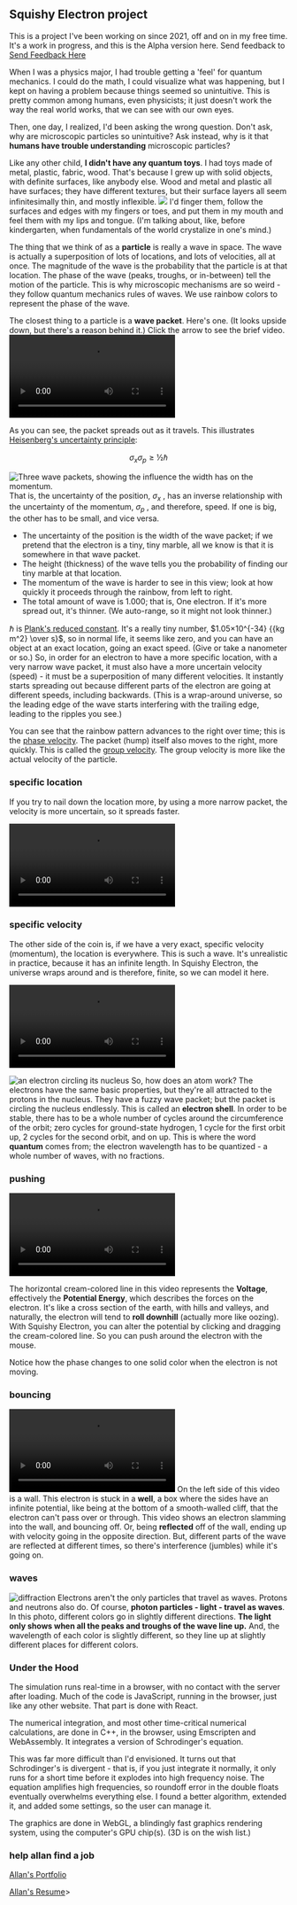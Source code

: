 <!--
title: My Squishy Electron project
description: Overview and some results from Squishy Electron
-->
## Squishy Electron project


This is a project I've been working on since 2021, off and on in my free time.
It's a work in progress, and this is the Alpha version here.
Send feedback to
[Send Feedback Here](mailto://squish@orgmgr.tactileint.org?subject=squishy_electron_feedback)

When I was a physics major, I had trouble getting a 'feel' for quantum mechanics.
I could do the math, I could visualize what was happening, but I kept on having a problem because things seemed so unintuitive.
This is pretty common among humans, even physicists;
it just doesn't work the way the real world works, that we can see with our own eyes.

Then, one day, I realized, I'd been asking the wrong question.
Don't ask, why are microscopic particles so unintuitive?
Ask instead, why is it that **humans have trouble understanding** microscopic particles?

Like any other child, **I didn't have any quantum toys**.
I had toys made of metal, plastic, fabric, wood.
That's because I grew up with solid objects, with definite surfaces, like anybody else.
Wood and metal and plastic all have surfaces; they have different textures,
but their surface layers all seem infinitesimally thin, and mostly inflexible.
![](biteStuffedAnimal.jpg)
I'd finger them, follow the surfaces and edges with my fingers or toes,
and put them in my mouth and feel them with my lips and tongue.
(I'm talking about, like, before kindergarten,
when fundamentals of the world crystalize in one's mind.)


The thing that we think of as a **particle** is really a wave in space.
The wave is actually a superposition of lots of locations, and lots of velocities, all at once.
The magnitude of the wave is the probability that the particle is at that location.
The phase of the wave (peaks, troughs, or in-between) tell the motion of the particle.
This is why microscopic mechanisms are so weird - they follow quantum mechanics rules of waves.
We use rainbow colors to represent the phase of the wave.




The closest thing to a particle is a **wave packet**.
Here's one.
(It looks upside down, but there's a reason behind it.)
Click the arrow to see the brief video.
<video src=wideGaussian.mp4 controls ></video>

As you can see, the packet spreads out as it travels.
This illustrates [Heisenberg's uncertainty principle](https://en.wikipedia.org/wiki/Uncertainty_principle):

$$\sigma_x \sigma_p ≥ ½ ℏ$$

![Three wave packets, showing the influence the width has on the momentum.](waveSizes.png)
That is, the uncertainty of the position, $\sigma_x$ , has an inverse relationship
with the uncertainty of the momentum, $\sigma_p$ , and therefore, speed.
If one is big, the other has to be small, and vice versa.
	<ul>
	<li>The uncertainty of the position is the width of the wave packet;
	if we pretend that the electron is a tiny, tiny marble, all we know
	is that it is somewhere in that wave packet.
	<li>The height (thickness) of the wave tells you the probability of
	finding our tiny marble at that location.
	<li>The momentum of the wave is harder to see in this view; look at
	how quickly it proceeds through the rainbow, from left to right.
	<li>The total amount of wave is 1.000; that is, One electron.
	If it's more spread out, it's thinner.
	(We auto-range, so it might not look thinner.)
	</ul>

ℏ is [Plank's reduced constant](https://en.wikipedia.org/wiki/Planck_constant).
It's a really tiny number, $1.05×10^{-34} {{kg m^2} \over s}$, so in normal life,
it seems like zero, and you can have an object at an exact location, going an exact speed.
(Give or take a nanometer or so.)
So, in order for an electron to have a more specific location, with a
very narrow wave packet, it must also have a more uncertain velocity (speed) -
it must be a superposition of many different velocities.
It instantly starts spreading out because different parts of the
electron are going at different speeds, including backwards.
(This is a wrap-around universe, so the leading edge of the wave starts interfering
with the trailing edge, leading to the ripples you see.)

You can see that the rainbow pattern advances to the right over time;
this is the [phase velocity](https://en.wikipedia.org/wiki/Phase_velocity).
The packet (hump) itself also moves to the right, more quickly.
This is called the [group velocity](https://en.wikipedia.org/wiki/Group_velocity).
The group velocity is more like the actual velocity of the particle.



### specific location
If you try to nail down the location more, by using a more narrow packet, the velocity is more uncertain, so it spreads faster.

<video controls src=narrowGaussian.mp4></video>


### specific velocity
The other side of the coin is, if we have a very exact, specific velocity
(momentum), the location is everywhere.
This is such a wave.  It's unrealistic in practice, because it has an
infinite length.  In Squishy Electron, the universe wraps around and is
therefore, finite, so we can model it here.

<video controls src=typicalCircular.mp4></video>

![an electron circling its nucleus](orbitingElectron.png)
So, how does an atom work?
The electrons have the same basic properties,
but they're all attracted to the protons in the nucleus.
They have a fuzzy wave packet; but the packet is circling the nucleus endlessly.
This is called an **electron shell**.
In order to be stable, there has to be a whole number of cycles around
the circumference of the orbit; zero cycles for ground-state hydrogen,
1 cycle for the first orbit up,
2 cycles for the second orbit, and on up.
This is where the word **quantum** comes from;
the electron wavelength has to be quantized - a whole number of waves, with no fractions.



### pushing
<video controls src=potentialDemo.mp4></video>

The horizontal cream-colored line in this video represents the **Voltage**, effectively the  **Potential Energy**,
which describes the forces on the electron.
It's like a cross section of the earth, with hills and valleys, and
naturally, the electron will tend to **roll downhill** (actually more
like oozing).
With Squishy Electron, you can alter the potential by clicking and
dragging the cream-colored line.
So you can push around the electron with the mouse.

Notice how the phase changes to one solid color when the electron is not moving.



### bouncing
<video controls src=slamIntoWall.mp4></video>
On the left side of this video is a wall.
This electron is stuck in a **well**, a box where the sides have an infinite potential,
like being at the bottom of a smooth-walled cliff, that the electron can't pass over or through.
This video shows an electron slamming into the wall, and bouncing off.
Or, being **reflected** off of the wall, ending up with velocity going in the opposite direction.
But, different parts of the wave are reflected at different times,
so there's interference (jumbles) while it's going on.




### waves
![diffraction](diffraction.jpg)
Electrons aren't the only particles that travel as waves.
Protons and neutrons also do.
Of course, **photon particles - light - travel as waves**.
In this photo, different colors go in slightly different directions.
**The light only shows when all the peaks and troughs of the wave line up.**
And, the wavelength of each color is slightly different,
so they line up at slightly different places for different colors.





### Under the Hood
The simulation runs real-time in a browser, with no contact with the server after loading.
Much of the code is JavaScript, running in the browser, just like any other website.
That part is done with React.

The numerical  integration, and most other time-critical numerical calculations, are done in C++,
in the browser, using Emscripten and WebAssembly.
It integrates a version of Schrodinger's equation.

This was far more difficult than I'd envisioned.
It turns out that Schrodinger's is divergent - that is, if you just integrate it normally,
it only runs for a short time before it explodes into high frequency noise.
The equation amplifies high frequencies,
so roundoff error in the double floats eventually overwhelms everything else.
I found a better algorithm, extended it, and added some settings, so the user can manage it.

The graphics are done in WebGL, a blindingly fast graphics rendering system,
using the computer's GPU chip(s).
(3D is on the wish list.)

### help allan find a job

[Allan's Portfolio](https://portfolio.tactileint.org)

[Allan's Resume](https://resume.tactileint.org)>
